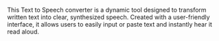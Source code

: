 This Text to Speech converter is a dynamic tool designed to transform written text into clear, synthesized speech. Created with a user-friendly interface, it allows users to easily input or paste text and instantly hear it read aloud.
